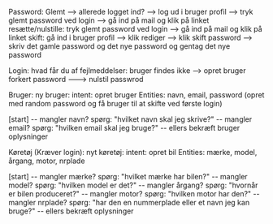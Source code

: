Password:
Glemt --> allerede logget ind? --> log ud i bruger profil --> tryk glemt password ved login --> gå ind på mail og klik på linket
resætte/nulstille: tryk glemt password ved login --> gå ind på mail og klik på linket
skift: gå ind i bruger profil --> klik rediger --> klik skift password --> skriv det gamle password og det nye password og gentag det nye password

Login:
hvad får du af fejlmeddelser:
bruger findes ikke --> opret bruger
forkert password ---> nulstil passwrod

Bruger:
ny bruger:
intent: opret bruger
Entities: navn, email, password (opret med random password og få bruger til at skifte ved første login)

[start]
-- mangler navn? spørg: "hvilket navn skal jeg skrive?"
-- mangler email? spørg: "hvilken email skal jeg bruge?"
-- ellers bekræft bruger oplysninger

Køretøj (Kræver login):
nyt køretøj:
intent: opret bil
Entities: mærke, model, årgang, motor, nrplade

[start]
-- mangler mærke? spørg: "hvilket mærke har bilen?"
-- mangler model? spørg: "hvilken model er det?"
-- mangler årgang? spørg: "hvornår er bilen produceret?"
-- mangler motor? spørg: "hvilken motor har den?"
-- mangler nrplade? spørg: "har den en nummerplade eller et navn jeg kan bruge?"
-- ellers bekræft oplysninger
